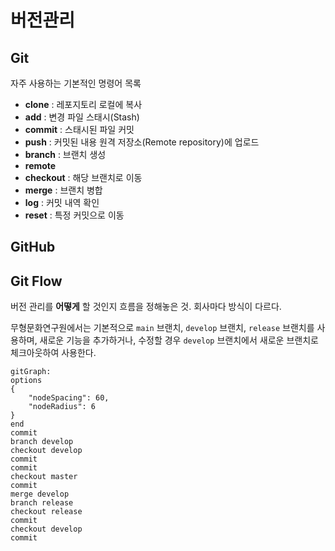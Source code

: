 # 버전관리

## Git

자주 사용하는 기본적인 명령어 목록

- **clone** : 레포지토리 로컬에 복사
- **add** : 변경 파일 스태시(Stash)
- **commit** : 스태시된 파일 커밋
- **push** : 커밋된 내용 원격 저장소(Remote repository)에 업로드
- **branch** : 브랜치 생성
- **remote**
- **checkout** : 해당 브랜치로 이동
- **merge** : 브랜치 병합
- **log** : 커밋 내역 확인
- **reset** : 특정 커밋으로 이동

## GitHub

## Git Flow

버전 관리를 **어떻게** 할 것인지 흐름을 정해놓은 것. 회사마다 방식이 다르다.

무형문화연구원에서는 기본적으로 `main` 브랜치, `develop` 브랜치, `release` 브랜치를 사용하며, 새로운 기능을 추가하거나, 수정할 경우 `develop` 브랜치에서 새로운 브랜치로 체크아웃하여 사용한다.

```mermaid
gitGraph:
options
{
    "nodeSpacing": 60,
    "nodeRadius": 6
}
end
commit
branch develop
checkout develop
commit
commit
checkout master
commit
merge develop
branch release
checkout release
commit
checkout develop
commit
```
